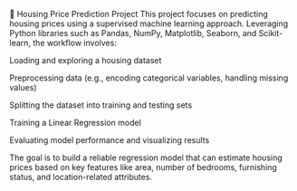 🏡 Housing Price Prediction Project
This project focuses on predicting housing prices using a supervised machine learning approach. Leveraging Python libraries such as Pandas, NumPy, Matplotlib, Seaborn, and Scikit-learn, the workflow involves:

Loading and exploring a housing dataset

Preprocessing data (e.g., encoding categorical variables, handling missing values)

Splitting the dataset into training and testing sets

Training a Linear Regression model

Evaluating model performance and visualizing results

The goal is to build a reliable regression model that can estimate housing prices based on key features like area, number of bedrooms, furnishing status, and location-related attributes.
